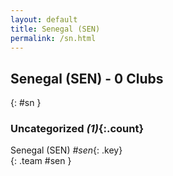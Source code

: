 ```yaml
---
layout: default
title: Senegal (SEN)
permalink: /sn.html
---
```



## Senegal (SEN) - 0 Clubs
{: #sn }









### Uncategorized _(1)_{:.count}


Senegal  (SEN)  _#sen_{: .key} <br>
{: .team #sen }


 
